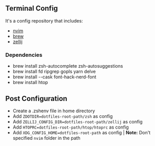 ## Terminal Config
It's a config repository that includes:
- [nvim](https://neovim.io)
- [brew](https://brew.sh/)
- [zellij](https://zellij.dev)

### Dependencies
- brew install zsh-autocomplete zsh-autosuggestions
- brew install fd ripgrep gopls yarn delve
- brew install --cask font-hack-nerd-font
- brew install htop

## Post Configuration
- Create a .zshenv file in home directory
- Add `ZDOTDIR=dotfiles-root-path/zsh` as config
- Add `ZELLIJ_CONFIG_DIR=dotfiles-root-path/zellij` as config
- Add `HTOPRC=dotfiles-root-path/htop/htoprc` as config
- Add `XDG_CONFIG_HOME=dotfiles-root-path` as config | **Note:** Don't specified `nvim` folder in the path
